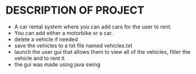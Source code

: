 # DESCRIPTION OF PROJECT
- A car rental system where you can add cars for the user to rent.
- You can add either a motorbike or a car.
- delete a vehicle if needed
- save the vehicles to a txt file named vehicles.txt
- launch the user gui that allows them to view all of the vehicles, filter the vehicle and to rent it
- the gui was made using java swing

